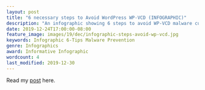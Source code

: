 ```yaml
---
layout: post
title: "6 necessary steps to Avoid WordPress WP-VCD (INFOGRAPHIC)"
description: "An infographic showing 6 steps to avoid WP-VCD malware currently wreaking havoc on WordPress Community."
date: 2019-12-24T17:00:00-08:00
feature_image: images/19/dec/infographic-steps-avoid-wp-vcd.jpg
keywords: Infographic 6-Tips Malware Prevention
genre: Infographics
award: Informative Infographic
wordcount: 4
last_modified: 2019-12-30
---
```


Read my [post](https://www.ruben-gutierrez.design/malware-that's-sweeping-the-wordpress-community-quick-questions) here.